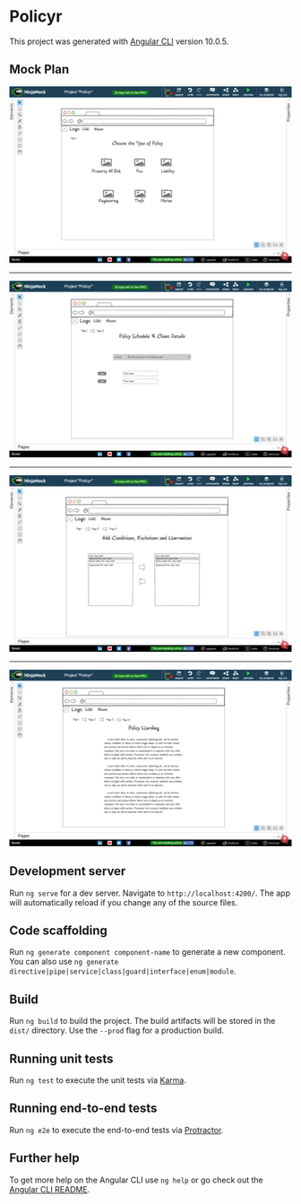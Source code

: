 # Policyr

This project was generated with [Angular CLI](https://github.com/angular/angular-cli) version 10.0.5.

## Mock Plan

![MockImage_001](https://raw.githubusercontent.com/samersm/policyr/master/src/assets/images/Mock-Image-01.png)
___
![MockImage_002](https://raw.githubusercontent.com/samersm/policyr/master/src/assets/images/Mock-Image-02.png)
___
![MockImage_003](https://raw.githubusercontent.com/samersm/policyr/master/src/assets/images/Mock-Image-03.png)
___
![MockImage_004](https://raw.githubusercontent.com/samersm/policyr/master/src/assets/images/Mock-Image-04.png)

## Development server

Run `ng serve` for a dev server. Navigate to `http://localhost:4200/`. The app will automatically reload if you change any of the source files.

## Code scaffolding

Run `ng generate component component-name` to generate a new component. You can also use `ng generate directive|pipe|service|class|guard|interface|enum|module`.

## Build

Run `ng build` to build the project. The build artifacts will be stored in the `dist/` directory. Use the `--prod` flag for a production build.

## Running unit tests

Run `ng test` to execute the unit tests via [Karma](https://karma-runner.github.io).

## Running end-to-end tests

Run `ng e2e` to execute the end-to-end tests via [Protractor](http://www.protractortest.org/).

## Further help

To get more help on the Angular CLI use `ng help` or go check out the [Angular CLI README](https://github.com/angular/angular-cli/blob/master/README.md).
